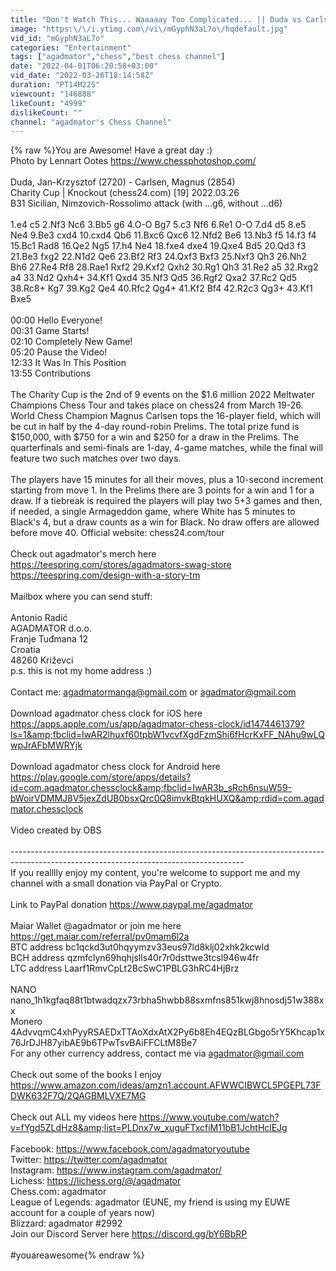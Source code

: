 ```yaml
---
title: "Don't Watch This... Waaaaay Too Complicated... || Duda vs Carlsen || Charity Cup FINALS! (2022)"
image: "https:\/\/i.ytimg.com\/vi\/mGyphN3aL7o\/hqdefault.jpg"
vid_id: "mGyphN3aL7o"
categories: "Entertainment"
tags: ["agadmator","chess","best chess channel"]
date: "2022-04-01T06:20:58+03:00"
vid_date: "2022-03-26T18:14:58Z"
duration: "PT14M22S"
viewcount: "146888"
likeCount: "4999"
dislikeCount: ""
channel: "agadmator's Chess Channel"
---
```

{% raw %}You are Awesome! Have a great day :)<br />Photo by Lennart Ootes <a rel="nofollow" target="blank" href="https://www.chessphotoshop.com/">https://www.chessphotoshop.com/</a><br /><br />Duda, Jan-Krzysztof (2720) - Carlsen, Magnus (2854)<br />Charity Cup | Knockout (chess24.com) [19] 2022.03.26<br />B31 Sicilian, Nimzovich-Rossolimo attack (with ...g6, without ...d6)<br /><br />1.e4 c5 2.Nf3 Nc6 3.Bb5 g6 4.O-O Bg7 5.c3 Nf6 6.Re1 O-O 7.d4 d5 8.e5 Ne4 9.Be3 cxd4 10.cxd4 Qb6 11.Bxc6 Qxc6 12.Nfd2 Be6 13.Nb3 f5 14.f3 f4 15.Bc1 Rad8 16.Qe2 Ng5 17.h4 Ne4 18.fxe4 dxe4 19.Qxe4 Bd5 20.Qd3 f3 21.Be3 fxg2 22.N1d2 Qe6 23.Bf2 Rf3 24.Qxf3 Bxf3 25.Nxf3 Qh3 26.Nh2 Bh6 27.Re4 Rf8 28.Rae1 Rxf2 29.Kxf2 Qxh2 30.Rg1 Qh3 31.Re2 a5 32.Rxg2 a4 33.Nd2 Qxh4+ 34.Kf1 Qxd4 35.Nf3 Qd5 36.Rgf2 Qxa2 37.Rc2 Qd5 38.Rc8+ Kg7 39.Kg2 Qe4 40.Rfc2 Qg4+ 41.Kf2 Bf4 42.R2c3 Qg3+ 43.Kf1 Bxe5<br /><br />00:00 Hello Everyone!<br />00:31 Game Starts!<br />02:10 Completely New Game!<br />05:20 Pause the Video!<br />12:33 It Was In This Position<br />13:55 Contributions<br /><br />The Charity Cup is the 2nd of 9 events on the $1.6 million 2022 Meltwater Champions Chess Tour and takes place on chess24 from March 19-26. World Chess Champion Magnus Carlsen tops the 16-player field, which will be cut in half by the 4-day round-robin Prelims. The total prize fund is $150,000, with $750 for a win and $250 for a draw in the Prelims. The quarterfinals and semi-finals are 1-day, 4-game matches, while the final will feature two such matches over two days.<br /><br />The players have 15 minutes for all their moves, plus a 10-second increment starting from move 1. In the Prelims there are 3 points for a win and 1 for a draw. If a tiebreak is required the players will play two 5+3 games and then, if needed, a single Armageddon game, where White has 5 minutes to Black's 4, but a draw counts as a win for Black. No draw offers are allowed before move 40. Official website: chess24.com/tour<br /><br />Check out agadmator's merch here <a rel="nofollow" target="blank" href="https://teespring.com/stores/agadmators-swag-store">https://teespring.com/stores/agadmators-swag-store</a><br /><a rel="nofollow" target="blank" href="https://teespring.com/design-with-a-story-tm">https://teespring.com/design-with-a-story-tm</a><br /><br />Mailbox where you can send stuff:<br /><br />Antonio Radić<br />AGADMATOR d.o.o.<br />Franje Tuđmana 12<br />Croatia<br />48260 Križevci <br />p.s. this is not my home address :)<br /><br />Contact me: agadmatormanga@gmail.com or agadmator@gmail.com <br /><br />Download agadmator chess clock for iOS here <a rel="nofollow" target="blank" href="https://apps.apple.com/us/app/agadmator-chess-clock/id1474461379?ls=1&amp;fbclid=IwAR2lhuxf60tpbW1vcvfXgdFzmShi6fHcrKxFF_NAhu9wLQwpJrAFbMWRYjk">https://apps.apple.com/us/app/agadmator-chess-clock/id1474461379?ls=1&amp;fbclid=IwAR2lhuxf60tpbW1vcvfXgdFzmShi6fHcrKxFF_NAhu9wLQwpJrAFbMWRYjk</a><br /><br />Download agadmator chess clock for Android here <a rel="nofollow" target="blank" href="https://play.google.com/store/apps/details?id=com.agadmator.chessclock&amp;fbclid=IwAR3b_sRch6nsuW59-bWoirVDMMJ8V5jexZdUB0bsxQrc0Q8imvkBtqkHUXQ&amp;rdid=com.agadmator.chessclock">https://play.google.com/store/apps/details?id=com.agadmator.chessclock&amp;fbclid=IwAR3b_sRch6nsuW59-bWoirVDMMJ8V5jexZdUB0bsxQrc0Q8imvkBtqkHUXQ&amp;rdid=com.agadmator.chessclock</a><br /><br />Video created by OBS<br /><br />----------------------------------------------------------------------------------------------------------------------------------------<br />If you realllly enjoy my content, you're welcome to support me and my channel with a small donation via PayPal or Crypto.<br /><br />Link to PayPal donation <a rel="nofollow" target="blank" href="https://www.paypal.me/agadmator">https://www.paypal.me/agadmator</a><br /><br />Maiar Wallet @agadmator or join me here <a rel="nofollow" target="blank" href="https://get.maiar.com/referral/pv0mam6l2a">https://get.maiar.com/referral/pv0mam6l2a</a><br />BTC address bc1qckd3ut0hqyymzv33eus97ld8klj02xhk2kcwld<br />BCH address qzmfclyn69hqhjslls40r7r0dsttwe3tcsl946w4fr<br />LTC address Laarf1RmvCpLt2BcSwC1PBLG3hRC4HjBrz<br /><br />NANO nano_1h1kgfaq88t1btwadqzx73rbha5hwbb88sxmfns851kwj8hnosdj51w388xx<br />Monero 4AdvvqmC4xhPyyRSAEDxTTAoXdxAtX2Py6b8Eh4EQzBLGbgo5rY5Khcap1x76JrDJH87yibAE9b6TPwTsvBAiFFCLtM8Be7<br />For any other currency address, contact me via agadmator@gmail.com<br /><br />Check out some of the books I enjoy <a rel="nofollow" target="blank" href="https://www.amazon.com/ideas/amzn1.account.AFWWCIBWCL5PGEPL73FDWK632F7Q/2QAGBMLVXE7MG">https://www.amazon.com/ideas/amzn1.account.AFWWCIBWCL5PGEPL73FDWK632F7Q/2QAGBMLVXE7MG</a><br /><br />Check out ALL my videos here <a rel="nofollow" target="blank" href="https://www.youtube.com/watch?v=fYgd5ZLdHz8&amp;list=PLDnx7w_xuguFTxcfiM11bB1JchtHclEJg">https://www.youtube.com/watch?v=fYgd5ZLdHz8&amp;list=PLDnx7w_xuguFTxcfiM11bB1JchtHclEJg</a><br /><br />Facebook: <a rel="nofollow" target="blank" href="https://www.facebook.com/agadmatoryoutube">https://www.facebook.com/agadmatoryoutube</a><br />Twitter: <a rel="nofollow" target="blank" href="https://twitter.com/agadmator">https://twitter.com/agadmator</a><br />Instagram: <a rel="nofollow" target="blank" href="https://www.instagram.com/agadmator/">https://www.instagram.com/agadmator/</a><br />Lichess: <a rel="nofollow" target="blank" href="https://lichess.org/@/agadmator">https://lichess.org/@/agadmator</a><br />Chess.com: agadmator<br />League of Legends: agadmator (EUNE, my friend is using my EUWE account for a couple of years now)<br />Blizzard: agadmator #2992 <br />Join our Discord Server here <a rel="nofollow" target="blank" href="https://discord.gg/bY6BbRP">https://discord.gg/bY6BbRP</a><br /><br />#youareawesome{% endraw %}
